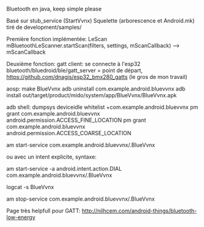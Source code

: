  Bluetooth en java, keep simple please
 
 Basé sur stub_service (StartVvnx) Squelette (arborescence et Android.mk) tiré de development/samples/
 
 Première fonction implémentée: LeScan mBluetoothLeScanner.startScan(filters, settings, mScanCallback) --> mScanCallback 
 
 Deuxième fonction: gatt client: se connecte à l'esp32
	bluetooth/bluedroid/ble/gatt_server = point de départ, 
	https://github.com/dnagis/esp32_bmx280_gatts (le gros de mon travail)
 
 
  
 aosp:
 make BlueVvnx 
 adb uninstall com.example.android.bluevvnx 
 adb install out/target/product/mido/system/app/BlueVvnx/BlueVvnx.apk

 
 adb shell:
 dumpsys deviceidle whitelist +com.example.android.bluevvnx
 pm grant com.example.android.bluevvnx android.permission.ACCESS_FINE_LOCATION
 pm grant com.example.android.bluevvnx android.permission.ACCESS_COARSE_LOCATION 
 
 am start-service com.example.android.bluevvnx/.BlueVvnx  
 
 ou avec un intent explicite, syntaxe:
 
 am start-service -a android.intent.action.DIAL com.example.android.bluevvnx/.BlueVvnx
  
 logcat -s BlueVvnx
 
 am stop-service com.example.android.bluevvnx/.BlueVvnx
 

 Page très helpfull pour GATT:
 http://nilhcem.com/android-things/bluetooth-low-energy
 
 


